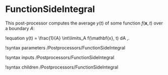 # FunctionSideIntegral

This post-processor computes the average $y(t)$ of some function $f(\mathbf{x}, t)$
over a boundary $A$:

!equation
y(t) = \frac{1}{A} \int\limits_A f(\mathbf{x}, t) dA \,.

!syntax parameters /Postprocessors/FunctionSideIntegral

!syntax inputs /Postprocessors/FunctionSideIntegral

!syntax children /Postprocessors/FunctionSideIntegral
